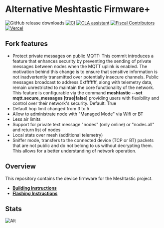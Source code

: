 # Alternative Meshtastic Firmware+

![GitHub release downloads](https://img.shields.io/github/downloads/meshtastic/firmware/total)
[![CI](https://img.shields.io/github/actions/workflow/status/meshtastic/firmware/main_matrix.yml?branch=master&label=actions&logo=github&color=yellow)](https://github.com/meshtastic/firmware/actions/workflows/ci.yml)
[![CLA assistant](https://cla-assistant.io/readme/badge/meshtastic/firmware)](https://cla-assistant.io/meshtastic/firmware)
[![Fiscal Contributors](https://opencollective.com/meshtastic/tiers/badge.svg?label=Fiscal%20Contributors&color=deeppink)](https://opencollective.com/meshtastic/)
[![Vercel](https://img.shields.io/static/v1?label=Powered%20by&message=Vercel&style=flat&logo=vercel&color=000000)](https://vercel.com?utm_source=meshtastic&utm_campaign=oss)

## Fork features

- Protect private messages on public MQTT: This commit introduces a feature that enhances security by preventing the sending of private messages between nodes when the MQTT uplink is enabled. The motivation behind this change is to ensure that sensitive information is not inadvertently transmitted over potentially insecure channels. Public messages broadcast to address 0xffffffff, along with telemetry data, remain unrestricted to maintain the core functionality of the network. This feature is configurable via the command **meshtastic --set mqtt.secure_messages [true|false]** providing users with flexibility and control over their network's security. Default: True
- Default hop limit changed from 3 to 5
- Allow to administrate node with "Managed Mode" via Wifi or BT
- Less air limits
- Support for private text message "nodes" (only online) or "nodes all" and return list of nodes
- Local stats over mesh (additional telemetry)
- Sniffer mode, transfers to the connected device (TCP or BT) packets that are not public and do not belong to us without decrypting them. This allows for a better understanding of network operation.

## Overview

This repository contains the device firmware for the Meshtastic project.

- **[Building Instructions](https://meshtastic.org/docs/development/firmware/build)**
- **[Flashing Instructions](https://meshtastic.org/docs/getting-started/flashing-firmware/)**

## Stats

![Alt](https://repobeats.axiom.co/api/embed/a92f097d9197ae853e780ec53d7d126e545629ab.svg "Repobeats analytics image")